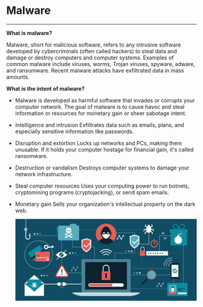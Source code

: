# Malware
- - -
**What is malware?**

Malware, short for malicious software, refers to any intrusive software developed by cybercriminals (often called hackers) to steal data and damage or destroy computers and computer systems. Examples of common malware include viruses, worms, Trojan viruses, spyware, adware, and ransomware. Recent malware attacks have exfiltrated data in mass amounts.

**What is the intent of malware?**

+ Malware is developed as harmful software that invades or corrupts your computer network. The goal of malware is to cause havoc and steal information or resources for monetary gain or sheer sabotage intent. 
+ Intelligence and intrusion
Exfiltrates data such as emails, plans, and especially sensitive information like passwords.
+ Disruption and extortion
Locks up networks and PCs, making them unusable. If it holds your computer hostage for financial gain, it's called ransomware.
+ Destruction or vandalism
Destroys computer systems to damage your network infrastructure.
+ Steal computer resources
Uses your computing power to run botnets, cryptomining programs (cryptojacking), or send spam emails.
+ Monetary gain
Sells your organization's intellectual property on the dark web.

  <p align="center">
         <img src="img/malware.png" />
     </p>
